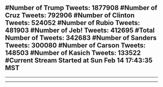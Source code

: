 #Number of Trump Tweets: 1877908
#Number of Cruz Tweets: 792906
#Number of Clinton Tweets: 524052
#Number of Rubio Tweets: 481903
#Number of Jeb! Tweets: 412695
#Total Number of Tweets: 342683 
#Number of Sanders Tweets: 300080
#Number of Carson Tweets: 148503
#Number of Kasich Tweets: 133522
#Current Stream Started at Sun Feb 14 17:43:35 MST
---
---
---
